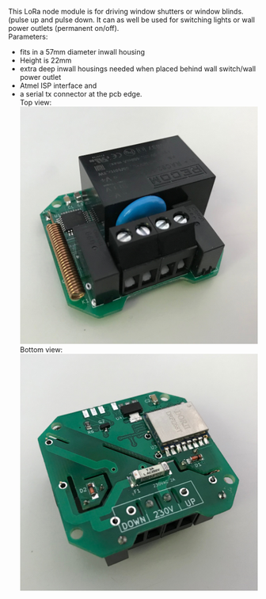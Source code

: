 This LoRa node module is for driving window shutters or window blinds. (pulse up and pulse down. It can as well be used for switching lights or wall power outlets (permanent on/off).<br>
Parameters:
- fits in a 57mm diameter inwall housing <br>
- Height is 22mm
- extra deep inwall housings needed when placed behind wall switch/wall power outlet
- Atmel ISP interface and 
- a serial tx connector at the pcb edge.<br>
Top view:
![lt](https://github.com/tinytronix/homeautomation/blob/master/Photos/loraShutterModuleTop.JPG)
Bottom view:
![lt](https://github.com/tinytronix/homeautomation/blob/master/Photos/loraShutterModuleBottom.JPG)
